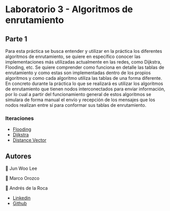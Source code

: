 # Laboratorio 3 - Algoritmos de enrutamiento

## Parte 1
Para esta práctica se busca entender y utilizar en la práctica los diferentes algoritmos de enrutamiento, se quiere en específico conocer las implementaciones más utilizadas actualmente en las redes, como Dijkstra, Flooding, etc. Se quiere comprender como funciona en detalle las tablas de enrutamiento y como estas son implementadas dentro de los propios algoritmos y como cada algoritmo utiliza las tablas de una forma diferente.
En concreto durante la práctica lo que se realizará es utilizar los algoritmos de enrutamiento que tienen nodos interconectados para enviar información, por lo cual a partir del funcionamiento general de estos algoritmos se simulara de forma manual el envío y recepción de los mensajes que los nodos realizan entre sí para conformar sus tablas de enrutamiento.

### Iteraciones

- [Flooding](./Flooding/)
- [Dijkstra]()
- [Distance Vector](./DistanceVector/)

## Autores
👤 Jun Woo Lee

👤 Marco Orozco

👤 Andrés de la Roca  
- <a href = "https://www.linkedin.com/in/andr%C3%A8s-de-la-roca-pineda-10a40319b/">Linkedin</a>  
- <a href="https://github.com/andresdlRoca">Github</a> 
